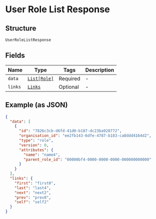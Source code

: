 
# User Role List Response

## Structure

`UserRoleListResponse`

## Fields

| Name | Type | Tags | Description |
|  --- | --- | --- | --- |
| `data` | [`List[Role]`](../../doc/models/role.md) | Required | - |
| `links` | [`Links`](../../doc/models/links.md) | Optional | - |

## Example (as JSON)

```json
{
  "data": [
    {
      "id": "7826c3cb-d6fd-41d0-b187-dc23ba928772",
      "organisation_id": "ee2fb143-6dfe-4787-b183-ca8ddd4164d2",
      "type": "role",
      "version": 0,
      "attributes": {
        "name": "name4",
        "parent_role_id": "00000bf4-0000-0000-0000-000000000000"
      }
    }
  ],
  "links": {
    "first": "first0",
    "last": "last4",
    "next": "next2",
    "prev": "prev8",
    "self": "self2"
  }
}
```

